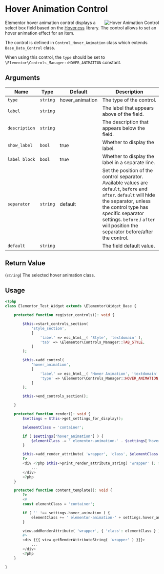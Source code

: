 # Hover Animation Control

<Badge type="tip" vertical="top" text="Elementor Core" /> <Badge type="warning" vertical="top" text="Basic" />

<img :src="$withBase('/assets/img/controls/control-hover-animation.png')" alt="Hover Animation Control" style="float: right;">

Elementor hover animation control displays a select box field based on the [Hover.css](https://ianlunn.github.io/Hover/) library. The control allows to set an hover animation effect for an item.

The control is defined in `Control_Hover_Animation` class which extends `Base_Data_Control` class.

When using this control, the `type` should be set to `\Elementor\Controls_Manager::HOVER_ANIMATION` constant.

## Arguments

<table>
	<thead>
		<tr>
			<th>Name</th>
			<th>Type</th>
			<th>Default</th>
			<th>Description</th>
		</tr>
	</thead>
	<tbody>
		<tr>
			<td><code>type</code></td>
			<td><code>string</code></td>
			<td>hover_animation</td>
			<td>The type of the control.</td>
		</tr>
		<tr>
			<td><code>label</code></td>
			<td><code>string</code></td>
			<td></td>
			<td>The label that appears above of the field.</td>
		</tr>
		<tr>
			<td><code>description</code></td>
			<td><code>string</code></td>
			<td></td>
			<td>The description that appears below the field.</td>
		</tr>
		<tr>
			<td><code>show_label</code></td>
			<td><code>bool</code></td>
			<td>true</td>
			<td>Whether to display the label.</td>
		</tr>
		<tr>
			<td><code>label_block</code></td>
			<td><code>bool</code></td>
			<td>true</td>
			<td>Whether to display the label in a separate line.</td>
		</tr>
		<tr>
			<td><code>separator</code></td>
			<td><code>string</code></td>
			<td>default</td>
			<td>Set the position of the control separator. Available values are <code>default</code>, <code>before</code> and <code>after</code>. <code>default</code> will hide the separator, unless the control type has specific separator settings. <code>before</code> / <code>after</code> will position the separator before/after the control.</td>
		</tr>
		<tr>
			<td><code>default</code></td>
			<td><code>string</code></td>
			<td></td>
			<td>The field default value.</td>
		</tr>
	</tbody>
</table>

## Return Value

(_`string`_) The selected hover animation class.

## Usage

```php {14-20,29-33,35-37,43-52}
<?php
class Elementor_Test_Widget extends \Elementor\Widget_Base {

	protected function register_controls(): void {

		$this->start_controls_section(
			'style_section',
			[
				'label' => esc_html__( 'Style', 'textdomain' ),
				'tab' => \Elementor\Controls_Manager::TAB_STYLE,
			]
		);

		$this->add_control(
			'hover_animation',
			[
				'label' => esc_html__( 'Hover Animation', 'textdomain' ),
				'type' => \Elementor\Controls_Manager::HOVER_ANIMATION,
			]
		);

		$this->end_controls_section();

	}

	protected function render(): void {
		$settings = $this->get_settings_for_display();

		$elementClass = 'container';

		if ( $settings['hover_animation'] ) {
			$elementClass .= ' elementor-animation-' . $settings['hover_animation'];
		}

		$this->add_render_attribute( 'wrapper', 'class', $elementClass );
		?>
		<div <?php $this->print_render_attribute_string( 'wrapper' ); ?>>
			...
		</div>
		<?php
	}

	protected function content_template(): void {
		?>
		<#
		const elementClass = 'container';

		if ( '' !== settings.hover_animation ) {
			elementClass += ' elementor-animation-' + settings.hover_animation;
		}

		view.addRenderAttribute( 'wrapper', { 'class': elementClass } );
		#>
		<div {{{ view.getRenderAttributeString( 'wrapper' ) }}}>
			...
		</div>
		<?php
	}

}
```
